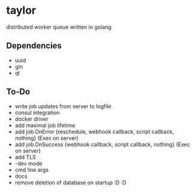 # taylor
distributed worker queue written in golang

## Dependencies

- uuid
- gin
- ql

## To-Do

- write job updates from server to logfile
- consul integration
- docker driver
- add maximal job lifetime
- add job.OnError {reschedule, webhook callback, script callback, nothing} (Exec on server)
- add job.OnSuccess {webhook callback, script callback, nothing} (Exec on server)
- add TLS
- -dev mode
- cmd line args
- docs
- remove deletion of database on startup :D :D
